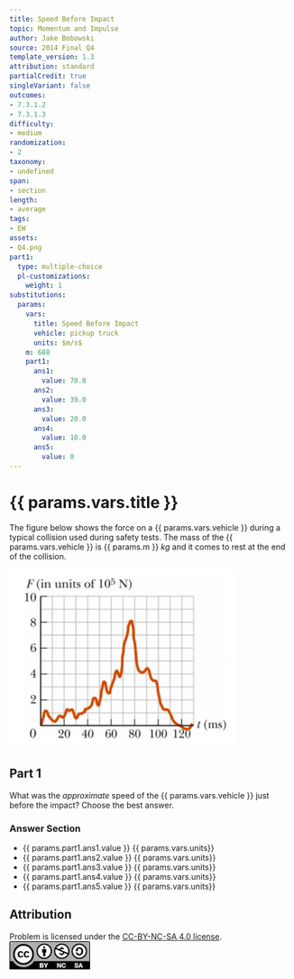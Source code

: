 ```yaml
---
title: Speed Before Impact
topic: Momentum and Impulse
author: Jake Bobowski
source: 2014 Final Q4
template_version: 1.3
attribution: standard
partialCredit: true
singleVariant: false
outcomes:
- 7.3.1.2
- 7.3.1.3
difficulty:
- medium
randomization:
- 2
taxonomy:
- undefined
span:
- section
length:
- average
tags:
- EW
assets:
- Q4.png
part1:
  type: multiple-choice
  pl-customizations:
    weight: 1
substitutions:
  params:
    vars:
      title: Speed Before Impact
      vehicle: pickup truck
      units: $m/s$
    m: 688
    part1:
      ans1:
        value: 78.0
      ans2:
        value: 39.0
      ans3:
        value: 20.0
      ans4:
        value: 10.0
      ans5:
        value: 0
---
```

# {{ params.vars.title }}
The figure below shows the force on a {{ params.vars.vehicle }} during a typical collision used during safety tests.
The mass of the {{ params.vars.vehicle }} is {{ params.m }} $kg$ and it comes to rest at the end of the collision.

<img src="Q4.png" alt= " A graph of force in the unit of 10 sub 5 newtons, and time in ms. The graph shows a grid of boxes covering the graph and a curve. There are approximately 27 boxes under the curve." width= 400>

## Part 1

What was the *approximate* speed of the {{ params.vars.vehicle }} just before the impact? Choose the best answer.

### Answer Section

- {{ params.part1.ans1.value }} {{ params.vars.units}}
- {{ params.part1.ans2.value }} {{ params.vars.units}}
- {{ params.part1.ans3.value }} {{ params.vars.units}}
- {{ params.part1.ans4.value }} {{ params.vars.units}}
- {{ params.part1.ans5.value }} {{ params.vars.units}}

## Attribution

Problem is licensed under the [CC-BY-NC-SA 4.0 license](https://creativecommons.org/licenses/by-nc-sa/4.0/).<br> ![The Creative Commons 4.0 license requiring attribution-BY, non-commercial-NC, and share-alike-SA license.](https://raw.githubusercontent.com/firasm/bits/master/by-nc-sa.png)